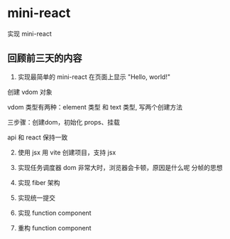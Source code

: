 # mini-react
实现 mini-react

## 回顾前三天的内容

1. 实现最简单的 mini-react
在页面上显示 "Hello, world!"

创建 vdom 对象

vdom 类型有两种：element 类型 和 text 类型, 写两个创建方法

三步骤：创建dom，初始化 props、挂载

api 和 react 保持一致

2. 使用 jsx
用 vite 创建项目，支持 jsx

3. 实现任务调度器
dom 非常大时，浏览器会卡顿，原因是什么呢
分帧的思想


4. 实现 fiber 架构

5. 实现统一提交
6. 实现 function component
7. 重构 function component
